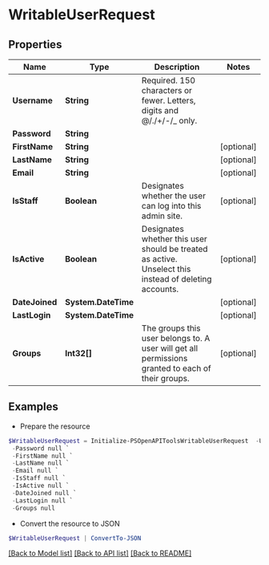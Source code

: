 # WritableUserRequest
## Properties

Name | Type | Description | Notes
------------ | ------------- | ------------- | -------------
**Username** | **String** | Required. 150 characters or fewer. Letters, digits and @/./+/-/_ only. | 
**Password** | **String** |  | 
**FirstName** | **String** |  | [optional] 
**LastName** | **String** |  | [optional] 
**Email** | **String** |  | [optional] 
**IsStaff** | **Boolean** | Designates whether the user can log into this admin site. | [optional] 
**IsActive** | **Boolean** | Designates whether this user should be treated as active. Unselect this instead of deleting accounts. | [optional] 
**DateJoined** | **System.DateTime** |  | [optional] 
**LastLogin** | **System.DateTime** |  | [optional] 
**Groups** | **Int32[]** | The groups this user belongs to. A user will get all permissions granted to each of their groups. | [optional] 

## Examples

- Prepare the resource
```powershell
$WritableUserRequest = Initialize-PSOpenAPIToolsWritableUserRequest  -Username null `
 -Password null `
 -FirstName null `
 -LastName null `
 -Email null `
 -IsStaff null `
 -IsActive null `
 -DateJoined null `
 -LastLogin null `
 -Groups null
```

- Convert the resource to JSON
```powershell
$WritableUserRequest | ConvertTo-JSON
```

[[Back to Model list]](../README.md#documentation-for-models) [[Back to API list]](../README.md#documentation-for-api-endpoints) [[Back to README]](../README.md)

